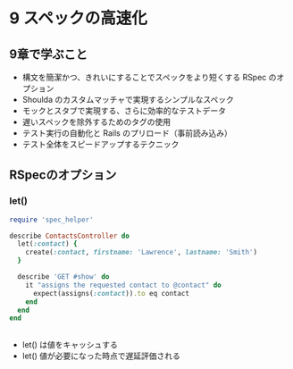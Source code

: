 # 9 スペックの高速化

## 9章で学ぶこと
* 構文を簡潔かつ、きれいにすることでスペックをより短くする RSpec のオプション
* Shoulda のカスタムマッチャで実現するシンプルなスペック
* モックとスタブで実現する、さらに効率的なテストデータ
* 遅いスペックを除外するためのタグの使用
* テスト実行の自動化と Rails のプリロード（事前読み込み）
* テスト全体をスピードアップするテクニック


## RSpecのオプション

### let()


```ruby
require 'spec_helper'

describe ContactsController do
  let(:contact) {
    create(:contact, firstname: 'Lawrence', lastname: 'Smith')
  }

  describe 'GET #show' do
    it "assigns the requested contact to @contact" do
      expect(assigns(:contact)).to eq contact
    end
  end
end
  
```

* let() は値をキャッシュする
* let() 値が必要になった時点で遅延評価される


